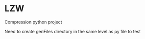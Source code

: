 # LZW
Compression python project

Need to create genFiles directory in the same level as py file to test

